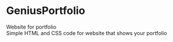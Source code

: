 # GeniusPortfolio
Website for portfolio <br>
Simple HTML and CSS code for website that shows your portfolio
